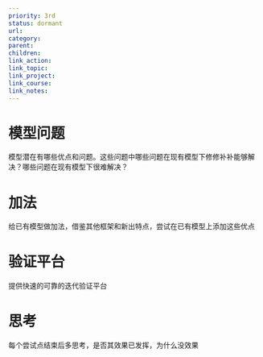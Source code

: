 ```yaml
---
priority: 3rd
status: dormant
url: 
category: 
parent: 
children: 
link_action: 
link_topic: 
link_project: 
link_course: 
link_notes: 
---
```



# 模型问题

模型潜在有哪些优点和问题。这些问题中哪些问题在现有模型下修修补补能够解决？哪些问题在现有模型下很难解决？

# 加法

给已有模型做加法，借鉴其他框架和新出特点，尝试在已有模型上添加这些优点

# 验证平台

提供快速的可靠的迭代验证平台

# 思考

每个尝试点结束后多思考，是否其效果已发挥，为什么没效果